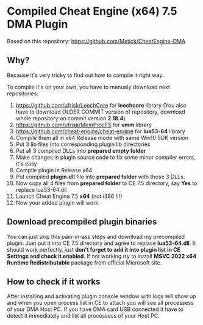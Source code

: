 # Compiled Cheat Engine (x64) 7.5 DMA Plugin
Based on this repository: https://github.com/Metick/CheatEngine-DMA

## Why?
Because it's very tricky to find out how to compile it right way. 

To compile it's on your own, you have to manualy download next repositories:
1. https://github.com/ufrisk/LeechCore for **leechcore** library (You also have to download OLDER COMMIT version of repository, download whole repository on commit version **2.18.4**)
2. https://github.com/ufrisk/MemProcFS for **vmm** library
3. https://github.com/cheat-engine/cheat-engine for **lua53-64** library
4. Compile them all in x64 Release mode with same Win10 SDK version
5. Put 3 lib files into corresponding plugin lib directories
6. Put all 3 compiled DLLs into **prepared empty folder**
7. Make changes in plugin source code to fix some minor compiler errors, it's easy
8. Compile plugin in Release x64
9. Put compiled **plugin.dll** file into **prepared folder** with those 3 DLLs.
10. Now copy all 4 files from **prepared folder** to CE 7.5 directory, say **Yes** to replace lua53-64.dll
11. Launch Cheat Engine 7.5 **x64** (not i386 !!!)
12. Now your added plugin will work

## Download precompiled plugin binaries
You can just skip this pain-in-ass steps and download my precompiled plugin. Just put it into CE 7.5 directory and agree to replace **lua53-64.dll**. It should work perfectly, just **don't forget to add it into plugin list in CE Settings and check it enabled**.
If not working try to install **MSVC 2022 x64 Runtime Redistributable** package from official Microsoft site.

## How to check if it works
After installing and activating plugin console window with logs will show up and when you open process list in CE to attach you will see all processess of your DMA Host PC. If you have DMA card USB connected it have to detect it immediately and list all processess of your Host PC.

